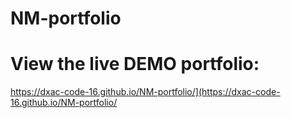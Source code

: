 # NM-portfolio

# View the live DEMO portfolio:

 https://dxac-code-16.github.io/NM-portfolio/](https://dxac-code-16.github.io/NM-portfolio/
